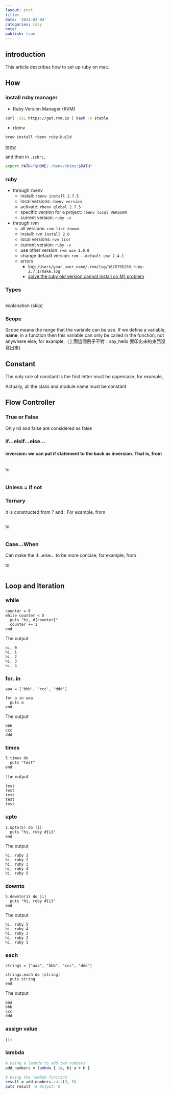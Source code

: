 ```yaml
---
layout: post
title:
date: '2021-02-04'
categories: ruby
note:
publish: true
---
```


## introduction

This article describes how to set up ruby on mac.

## How

### install ruby manager

* Ruby Version Manager (RVM)

```bash
curl -sSL https://get.rvm.io | bash -s stable
```

* rbenv

```bash
brew install rbenv ruby-build
```

[brew]({{site.baseurl}}/tools/2023/02/02/overview.html#brew)

and then in `.zshrc`,

```bash
export PATH="$HOME/.rbenv/shims:$PATH"
```

### ruby

* through rbenv
  * install: `rbenv install 2.7.5`
  * local versions: `rbenv version`
  * activate: `rbenv global 2.7.5`
  * specific version for a project: `rbenv local VERSION`
  * current version: `ruby -v`
* through rvm
  * all versions: `rvm list known`
  * install: `rvm install 2.6`
  * local versions: `rvm list`
  * current version: `ruby -v`
  * use other version: `rvm use 3.0.0`
  * change default version: `rvm --default use 2.4.1`
  * errors
    * log: `/Users/your_user_name/.rvm/log/1625795250_ruby-2.7.1/make.log`
    * [solve the ruby old version cannot install on M1 problem](https://github.com/ffi/ffi/issues/869)

### Types

<img src="/assets/img/1__ywZBLRlHrf____K66pKUAsiA.png" alt="">

explanation (skip)

### Scope

Scope means the range that the variable can be use. If we define a variable, **name**, in a function then this variable can only be called in the function, not anywhere else; for example,
<img src="/assets/img/1__MXgPL__Bv9Bnc4Uvdib2sfA.png" alt="">
(上面這個例子不對：say_hello 要印出來的東西沒寫出來)

## Constant

The only rule of constant is the first letter must be uppercase; for example,
<img src="/assets/img/1__1bSiA4EZngxjQ1Aaa__EexA.png" alt="">

Actually, all the class and module name must be constant

## Flow Controller

### True or False

Only nil and false are considered as false

### if…elsif…else…

#### inversion: we can put if statement to the back as inversion. That is, from
<img src="/assets/img/1__ozwwOZDNfqIiun8OHm__jbA.png" alt="">

to

<img src="/assets/img/1____YrEzmpfvZQwtxKoNb1nBA.png" alt="">

### Unless = if not

### Ternary

It is constructed from ? and : For example, from

<img src="/assets/img/1__YOKCxvUI__CRILIoVI8PGvg.png" alt="">

to

<img src="/assets/img/1__qQyOxf0g4uJw__LuwemEOfA.png" alt="">

### Case…When

Can make the if…else… to be more concise; for example, from
<img src="/assets/img/1____juWAAE2TWNktquJMC7whA.png" alt="">

to

<img src="/assets/img/1__KrrerIAP2FlTa428FEJeMg.png" alt="">

## Loop and Iteration

### while

```
counter = 0
while counter < 5
  puts "hi, #{counter}"
  counter += 1
end
```

The output

```
hi, 0
hi, 1
hi, 2
hi, 3
hi, 4
```

### for..in

```
aaa = ['bbb', 'ccc', 'ddd']

for a in aaa
  puts a
end
```

The output

```
bbb
ccc
ddd
```

### times
```
5.times do
  puts "test"
end
```

The output

```
test
test
test
test
test
```

### upto
```
1.upto(5) do |i|
  puts "hi, ruby #{i}"
end
```

The output

```
hi, ruby 1
hi, ruby 2
hi, ruby 3
hi, ruby 4
hi, ruby 5
```

### downto
```
5.downto(1) do |i|
  puts "hi, ruby #{i}"
end
```

The output

```
hi, ruby 5
hi, ruby 4
hi, ruby 3
hi, ruby 2
hi, ruby 1
```

### each
```
strings = ["aaa", "bbb", "ccc", "ddd"]

strings.each do |string|
  puts string
end
```

The output

```
aaa
bbb
ccc
ddd
```

### assign value

```ruby
||=
```

### lambda

```ruby
# Using a lambda to add two numbers
add_numbers = lambda { |a, b| a + b }

# Using the lambda function
result = add_numbers.call(3, 5)
puts result  # Output: 8
```
